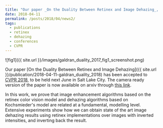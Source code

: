 ```yaml
---
title: "Our paper _On the Duality Between Retinex and Image Dehazing_, accepted to CVPR 2018"
date: 2018-04-11
permalink: /posts/2018/04/news2/
tags:
  - publications
  - retinex
  - dehazing
  - conferences
  - CVPR
---
```

					  
![fig1]({{ site.url }}/images/galdran_duality_2017_fig1_screenshot.png)

Our paper [On the Duality Between Retinex and Image Dehazing]({{ site.url }}/publication/2018-04-11-galdran_duality_2018) has been accepted to [CVPR 2018](http://cvpr2018.thecvf.com/), to be held next June in Salt Lake City. The camera ready version of the paper is now available on arxiv through [this link](https://arxiv.org/abs/1712.02754).

In this work, we prove that image enhancement algorithms based on the retinex color vision model and dehazing algorithms based on Kochsmieder's model are related at a fundamental, modelling level. Extensive experiments show how we can obtain state of the art image dehazing results using retinex implementations over images with inverted intensities, and inverting back the result. 
 

